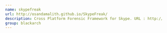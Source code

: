 ```yaml
---
name: skypefreak
url: http://osandamalith.github.io/SkypeFreak/
description: Cross Platform Forensic Framework for Skype. URL : http://osandamalith.github.io/SkypeFreak/ Groups : blackarch blackarch-forensic
group: blackarch
---
```

